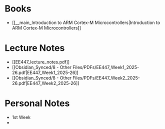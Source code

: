 # Books
- [[__main_Introduction to ARM Cortex-M Microcontrollers|Introduction to ARM Cortex-M Microcontrollers]]
# Lecture Notes
- [[EE447_lecture_notes.pdf]]
- [[Obsidian_Synced/8 - Other Files/PDFs/EE447_Week1_2025-26.pdf|EE447_Week1_2025-26]]
- [[Obsidian_Synced/8 - Other Files/PDFs/EE447_Week2_2025-26.pdf|EE447_Week2_2025-26]]
# Personal Notes
- 1st Week
- 
